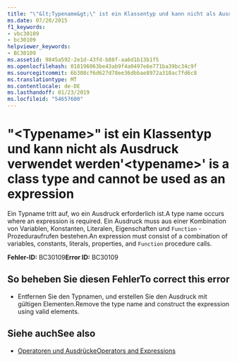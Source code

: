 ```yaml
---
title: "\"&lt;Typename&gt;\" ist ein Klassentyp und kann nicht als Ausdruck verwendet werden"
ms.date: 07/20/2015
f1_keywords:
- vbc30109
- bc30109
helpviewer_keywords:
- BC30109
ms.assetid: 9845a592-2e1d-43fd-b88f-aa6d1b13b1f5
ms.openlocfilehash: 018196063be43ab9f4a0497e6e771ba39bc34c9f
ms.sourcegitcommit: 6b308cf6d627d78ee36dbbae8972a310ac7fd6c8
ms.translationtype: MT
ms.contentlocale: de-DE
ms.lasthandoff: 01/23/2019
ms.locfileid: "54657600"
---
```

# <a name="lttypenamegt-is-a-class-type-and-cannot-be-used-as-an-expression"></a><span data-ttu-id="3d1b3-102">"&lt;Typename&gt;" ist ein Klassentyp und kann nicht als Ausdruck verwendet werden</span><span class="sxs-lookup"><span data-stu-id="3d1b3-102">'&lt;typename&gt;' is a class type and cannot be used as an expression</span></span>
<span data-ttu-id="3d1b3-103">Ein Typname tritt auf, wo ein Ausdruck erforderlich ist.</span><span class="sxs-lookup"><span data-stu-id="3d1b3-103">A type name occurs where an expression is required.</span></span> <span data-ttu-id="3d1b3-104">Ein Ausdruck muss aus einer Kombination von Variablen, Konstanten, Literalen, Eigenschaften und `Function` -Prozeduraufrufen bestehen.</span><span class="sxs-lookup"><span data-stu-id="3d1b3-104">An expression must consist of a combination of variables, constants, literals, properties, and `Function` procedure calls.</span></span>  
  
 <span data-ttu-id="3d1b3-105">**Fehler-ID:** BC30109</span><span class="sxs-lookup"><span data-stu-id="3d1b3-105">**Error ID:** BC30109</span></span>  
  
## <a name="to-correct-this-error"></a><span data-ttu-id="3d1b3-106">So beheben Sie diesen Fehler</span><span class="sxs-lookup"><span data-stu-id="3d1b3-106">To correct this error</span></span>  
  
-   <span data-ttu-id="3d1b3-107">Entfernen Sie den Typnamen, und erstellen Sie den Ausdruck mit gültigen Elementen.</span><span class="sxs-lookup"><span data-stu-id="3d1b3-107">Remove the type name and construct the expression using valid elements.</span></span>  
  
## <a name="see-also"></a><span data-ttu-id="3d1b3-108">Siehe auch</span><span class="sxs-lookup"><span data-stu-id="3d1b3-108">See also</span></span>
- [<span data-ttu-id="3d1b3-109">Operatoren und Ausdrücke</span><span class="sxs-lookup"><span data-stu-id="3d1b3-109">Operators and Expressions</span></span>](../../visual-basic/programming-guide/language-features/operators-and-expressions/index.md)
